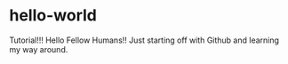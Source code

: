 # hello-world
Tutorial!!!
Hello Fellow Humans!!
Just starting off with Github and learning my way around. 
